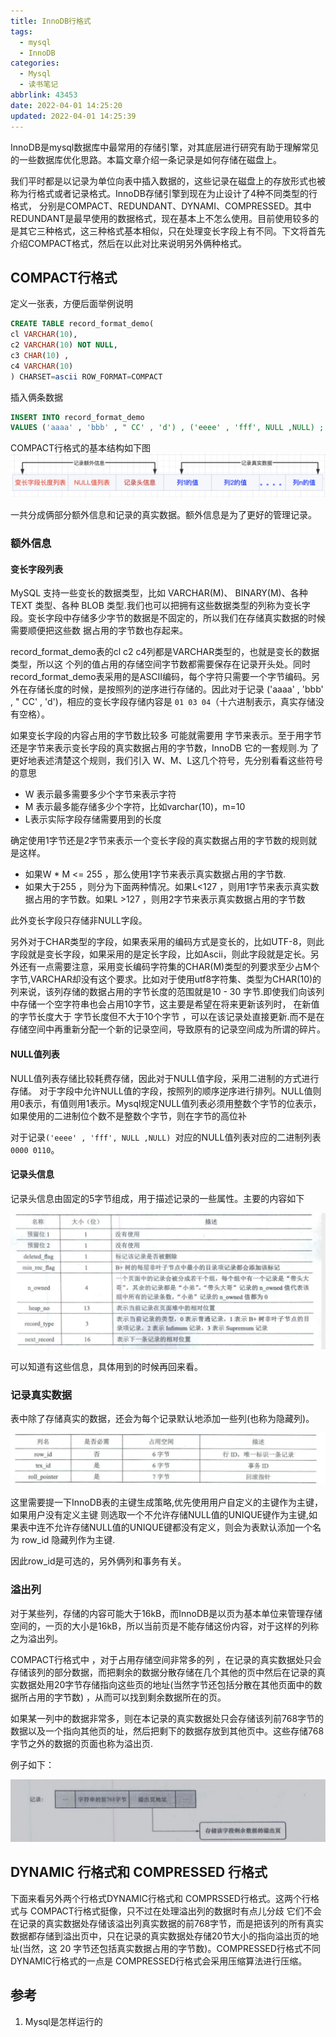```yaml
---
title: InnoDB行格式
tags:
  - mysql
  - InnoDB
categories:
  - Mysql
  - 读书笔记
abbrlink: 43453
date: 2022-04-01 14:25:20
updated: 2022-04-01 14:25:39
---
```


InnoDB是mysql数据库中最常用的存储引擎，对其底层进行研究有助于理解常见的一些数据库优化思路。本篇文章介绍一条记录是如何存储在磁盘上。

我们平时都是以记录为单位向表中插入数据的，这些记录在磁盘上的存放形式也被称为行格式或者记录格式。InnoDB存储引擎到现在为止设计了4种不同类型的行格式，
分别是COMPACT、REDUNDANT、DYNAMI、COMPRESSED。其中REDUNDANT是最早使用的数据格式，现在基本上不怎么使用。目前使用较多的是其它三种格式，这三种格式基本相似，只在处理变长字段上有不同。下文将首先介绍COMPACT格式，然后在以此对比来说明另外俩种格式。

<!-- more -->

## COMPACT行格式

定义一张表，方便后面举例说明

```sql
CREATE TABLE record_format_demo(
cl VARCHAR(10), 
c2 VARCHAR(10) NOT NULL, 
c3 CHAR(10) , 
c4 VARCHAR(10) 
) CHARSET=ascii ROW_FORMAT=COMPACT
```

插入俩条数据

```sql
INSERT INTO record_format_demo 
VALUES ('aaaa' , 'bbb' , " CC' , 'd') , ('eeee' , 'fff', NULL ,NULL) ;
```

COMPACT行格式的基本结构如下图
![行格式](https://raw.githubusercontent.com/fengxiu/img/master/20220401145842.png)

一共分成俩部分额外信息和记录的真实数据。额外信息是为了更好的管理记录。

### 额外信息

#### 变长字段列表

MySQL 支持一些变长的数据类型，比如 VARCHAR(M)、 BINARY(M)、各种 TEXT 类型、各种 BLOB 类型.我们也可以把拥有这些数据类型的列称为变长字段。变长字段中存储多少字节的数据是不固定的，所以我们在存储真实数据的时候需要顺便把这些数
据占用的字节数也存起来。

record_format_demo表的cl c2 c4列都是VARCHAR类型的，也就是变长的数据类型，所以这 个列的值占用的存储空间字节数都需要保存在记录开头处。同时record_format_demo表采用的是ASCII编码，每个字符只需要一个字节编码。另外在存储长度的时候，是按照列的逆序进行存储的。因此对于记录 ('aaaa' , 'bbb' , " CC' , 'd')，相应的变长字段存储内容是  `01 03 04`（十六进制表示，真实存储没有空格）。

如果变长字段的内容占用的字节数比较多 可能就需要用 字节来表示。至于用字节还是字节来表示变长字段的真实数据占用的字节数，InnoDB 它的一套规则.为
了更好地表述清楚这个规则，我们引入 W、M、L这几个符号，先分别看看这些符号的意思

* W 表示最多需要多少个字节来表示字符
* M 表示最多能存储多少个字符，比如varchar(10)，m=10
* L表示实际字段存储需要用到的长度

确定使用1字节还是2字节来表示一个变长字段的真实数据占用的字节数的规则就是这样。

* 如果W * M <= 255 ，那么使用1字节来表示真实数据占用的字节数.
* 如果大于255 ，则分为下面两种情况。如果L<127 ，则用1字节来表示真实数据占用的字节数。如果L >127 ，则用2字节来表示真实数据占用的字节数

此外变长字段只存储非NULL字段。

另外对于CHAR类型的字段，如果表采用的编码方式是变长的，比如UTF-8，则此字段就是变长字段，如果采用的是定长字段，比如Ascii，则此字段就是定长。另外还有一点需要注意，采用变长编码字符集的CHAR(M)类型的列要求至少占M个字节,VARCHAR却没有这个要求。比如对于使用utf8字符集、类型为CHAR(10)的列来说，该列存储的数据占用的字节长度的范围就是10 - 30 字节.即使我们向该列中存储一个空字符串也会占用10字节，这主要是希望在将来更新该列时， 在新值的字节长度大于 字节长度但不大于10个字节 ，可以在该记录处直接更新.而不是在存储空间中再重新分配一个新的记录空间，导致原有的记录空间成为所谓的碎片。

#### NULL值列表

NULL值列表存储比较耗费存储，因此对于NULL值字段，采用二进制的方式进行存储。
对于字段中允许NULL值的字段，按照列的顺序逆序进行排列。NULL值则用0表示，有值则用1表示。Mysql规定NULL值列表必须用整数个字节的位表示，如果使用的二进制位个数不是整数个字节，则在字节的高位补

对于记录`('eeee' , 'fff', NULL ,NULL) `对应的NULL值列表对应的二进制列表`0000 0110`。

#### 记录头信息

记录头信息由固定的5字节组成，用于描述记录的一些属性。主要的内容如下

![记录头](https://raw.githubusercontent.com/fengxiu/img/master/20220401175150.png)

可以知道有这些信息，具体用到的时候再回来看。

### 记录真实数据

表中除了存储真实的数据，还会为每个记录默认地添加一些列(也称为隐藏列)。

![](https://raw.githubusercontent.com/fengxiu/img/master/20220401180149.png)

这里需要提一下InnoDB表的主键生成策略,优先使用用户自定义的主键作为主键，如果用户没有定义主键 则选取一个不允许存储NULL值的UNIQUE键作为主键,如果表中连不允许存储NULL值的UNIQUE键都没有定义，则会为表默认添加一个名为 row_id 隐藏列作为主键.

因此row_id是可选的，另外俩列和事务有关。

### 溢出列

对于某些列，存储的内容可能大于16kB，而InnoDB是以页为基本单位来管理存储空间的，一页的大小是16kB，所以当前页是不能存储这份内容，对于这样的列称之为溢出列。

COMPACT行格式中 ，对于占用存储空间非常多的列 ，在记录的真实数据处只会存储该列的部分数据，而把剩余的数据分散存储在几个其他的页中然后在记录的真实数据处用20字节存储指向这些页的地址(当然字节还包括分散在其他页面中的数据所占用的字节数) ，从而可以找到剩余数据所在的页。

如果某一列中的数据非常多，则在本记录的真实数据处只会存储该列前768字节的数据以及一个指向其他页的址，然后把剩下的数据存放到其他页中。这些存储768字节之外的数据的页面也称为溢出页.

例子如下：

![](https://raw.githubusercontent.com/fengxiu/img/master/20220401185343.png)

## DYNAMIC 行格式和 COMPRESSED 行格式

下面来看另外两个行格式DYNAMIC行格式和 COMPRSSED行格式。这两个行格式与 COMPACT行格式挺像，只不过在处理溢出列的数据时有点儿分歧 它们不会在记录的真实数据处存储该溢出列真实数据的前768字节，而是把该列的所有真实数据都存储到溢出页中，只在记录的真实数据处存储20节大小的指向溢出页的地址(当然，这 20 字节还包括真实数据占用的字节数)。COMPRESSED行格式不同DYNAMIC行格式的一点是 COMPRESSED行格式会采用压缩算法进行压缩。

## 参考

1. Mysql是怎样运行的
